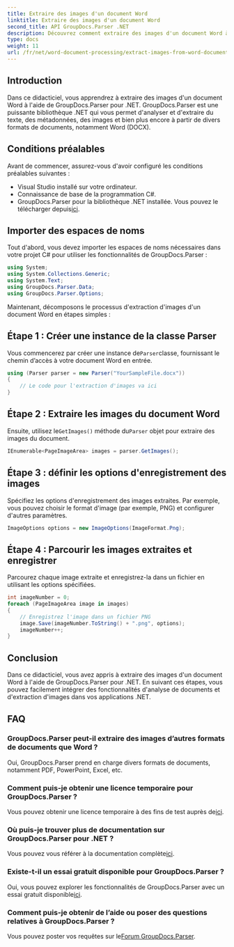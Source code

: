 ```yaml
---
title: Extraire des images d'un document Word
linktitle: Extraire des images d'un document Word
second_title: API GroupDocs.Parser .NET
description: Découvrez comment extraire des images d'un document Word à l'aide de GroupDocs.Parser pour .NET. Ce didacticiel fournit des conseils étape par étape pour intégrer l'image dans votre .NET.
type: docs
weight: 11
url: /fr/net/word-document-processing/extract-images-from-word-document/
---
```

## Introduction
Dans ce didacticiel, vous apprendrez à extraire des images d'un document Word à l'aide de GroupDocs.Parser pour .NET. GroupDocs.Parser est une puissante bibliothèque .NET qui vous permet d'analyser et d'extraire du texte, des métadonnées, des images et bien plus encore à partir de divers formats de documents, notamment Word (DOCX).
## Conditions préalables
Avant de commencer, assurez-vous d'avoir configuré les conditions préalables suivantes :
- Visual Studio installé sur votre ordinateur.
- Connaissance de base de la programmation C#.
- GroupDocs.Parser pour la bibliothèque .NET installée. Vous pouvez le télécharger depuis[ici](https://releases.groupdocs.com/parser/net/).
## Importer des espaces de noms
Tout d'abord, vous devez importer les espaces de noms nécessaires dans votre projet C# pour utiliser les fonctionnalités de GroupDocs.Parser :
```csharp
using System;
using System.Collections.Generic;
using System.Text;
using GroupDocs.Parser.Data;
using GroupDocs.Parser.Options;
```
Maintenant, décomposons le processus d'extraction d'images d'un document Word en étapes simples :
## Étape 1 : Créer une instance de la classe Parser
 Vous commencerez par créer une instance de`Parser`classe, fournissant le chemin d’accès à votre document Word en entrée.
```csharp
using (Parser parser = new Parser("YourSampleFile.docx"))
{
    // Le code pour l'extraction d'images va ici
}
```
## Étape 2 : Extraire les images du document Word
 Ensuite, utilisez le`GetImages()` méthode du`Parser` objet pour extraire des images du document.
```csharp
IEnumerable<PageImageArea> images = parser.GetImages();
```
## Étape 3 : définir les options d'enregistrement des images
Spécifiez les options d'enregistrement des images extraites. Par exemple, vous pouvez choisir le format d'image (par exemple, PNG) et configurer d'autres paramètres.
```csharp
ImageOptions options = new ImageOptions(ImageFormat.Png);
```
## Étape 4 : Parcourir les images extraites et enregistrer
Parcourez chaque image extraite et enregistrez-la dans un fichier en utilisant les options spécifiées.
```csharp
int imageNumber = 0;
foreach (PageImageArea image in images)
{
    // Enregistrez l'image dans un fichier PNG
    image.Save(imageNumber.ToString() + ".png", options);
    imageNumber++;
}
```
## Conclusion
Dans ce didacticiel, vous avez appris à extraire des images d'un document Word à l'aide de GroupDocs.Parser pour .NET. En suivant ces étapes, vous pouvez facilement intégrer des fonctionnalités d'analyse de documents et d'extraction d'images dans vos applications .NET.

## FAQ
### GroupDocs.Parser peut-il extraire des images d’autres formats de documents que Word ?
Oui, GroupDocs.Parser prend en charge divers formats de documents, notamment PDF, PowerPoint, Excel, etc.
### Comment puis-je obtenir une licence temporaire pour GroupDocs.Parser ?
 Vous pouvez obtenir une licence temporaire à des fins de test auprès de[ici](https://purchase.groupdocs.com/temporary-license/).
### Où puis-je trouver plus de documentation sur GroupDocs.Parser pour .NET ?
 Vous pouvez vous référer à la documentation complète[ici](https://reference.groupdocs.com/parser/net/).
### Existe-t-il un essai gratuit disponible pour GroupDocs.Parser ?
 Oui, vous pouvez explorer les fonctionnalités de GroupDocs.Parser avec un essai gratuit disponible[ici](https://releases.groupdocs.com/).
### Comment puis-je obtenir de l’aide ou poser des questions relatives à GroupDocs.Parser ?
 Vous pouvez poster vos requêtes sur le[Forum GroupDocs.Parser](https://forum.groupdocs.com/c/parser/17).
